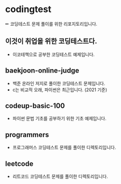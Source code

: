 # codingtest

✏ 코딩테스트 문제 풀이를 위한 리포지토리입니다.

## 이것이 취업을 위한 코딩테스트다.

-   이코테책으로 공부한 코딩테스트 예제입니다.

## baekjoon-online-judge

-   백준 온라인 저지로 풀이한 코딩테스트 문제입니다.
-   c는 비교적 오래, 파이썬은 최근입니다. (2021 기준)

## codeup-basic-100

-   파이썬 문법 기초를 공부하기 위한 기초 예제입니다.

## programmers

-   프로그래머스 코딩테스트 문제를 풀이한 디렉토리입니다.

## leetcode

-   리트코드 코딩테스트 문제를 풀이한 디렉토리입니다.
